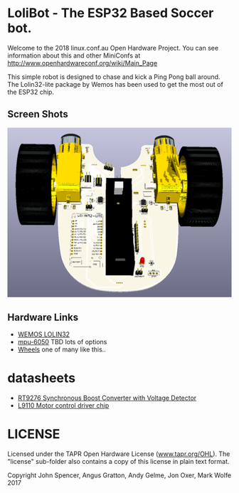 # LoliBot - The ESP32 Based Soccer bot.

Welcome to the 2018 linux.conf.au Open Hardware Project.  You can see information about this and other MiniConfs at http://www.openhardwareconf.org/wiki/Main_Page

This simple robot is designed to chase and kick a Ping Pong ball around.  The Lolin32-lite package by Wemos has been used to get the most out of the ESP32 chip.

Screen Shots
--------------

![LoliBot Render](LoliBot-render.png?raw=true "Render")

Hardware Links
--------------

* [WEMOS LOLIN32](https://wiki.wemos.cc/products:lolin32:lolin32)
* [mpu-6050](https://www.invensense.com/products/motion-tracking/6-axis/mpu-6050/) TBD lots of options
* [Wheels](https://www.aliexpress.com/item/TT-Motor-130motor-with-the-wheel-Smart-Car-Robot-Gear-Motor-for-Arduino-DC3V-6V-DC/32829319427.html) one of many like this..

# datasheets

* [RT9276 Synchronous Boost Converter with Voltage Detector](datasheets/DS9276-02.pdf)
* [L9110 Motor control driver chip](datasheets/datasheet-l9110.pdf)

# LICENSE

Licensed under the TAPR Open Hardware License (www.tapr.org/OHL). The "license" sub-folder also contains a copy of this license in plain text format.

Copyright John Spencer, Angus Gratton, Andy Gelme, Jon Oxer, Mark Wolfe 2017
